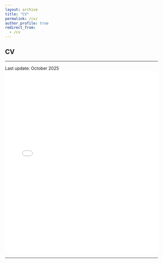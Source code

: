 ```yaml
---
layout: archive
title: "CV"
permalink: /cv/
author_profile: true
redirect_from:
  - /cv
---
```


CV
------

---

Last update: October 2025
<embed src="files/CV_Rose_Deperrois_10_2025.pdf" type="application/pdf" width="100%" height="600px" />

---
